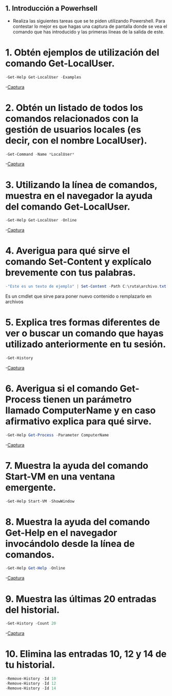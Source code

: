 ## 1. Introducción a Powerhsell

- Realiza las siguientes tareas que se te piden utilizando Powershell. Para contestar lo mejor es que hagas una captura de pantalla donde se vea el comando que has introducido y las primeras líneas de la salida de este.

# 1. Obtén ejemplos de utilización del comando Get-LocalUser.
```powershell
-Get-Help Get-LocalUser -Examples
```
-[Captura](./1.png)
# 2. Obtén un listado de todos los comandos relacionados con la gestión de usuarios locales (es decir, con el nombre LocalUser).
```powershell
-Get-Command -Name *LocalUser*
```
-[Captura](./2.png)
# 3. Utilizando la línea de comandos, muestra en el navegador la ayuda del comando Get-LocalUser.
```powershell
-Get-Help Get-LocalUser -Online
```
-[Captura](./3.png)
# 4. Averigua para qué sirve el comando Set-Content y explícalo brevemente con tus palabras.
```powershell
-"Este es un texto de ejemplo" | Set-Content -Path C:\ruta\archivo.txt
```
Es un cmdlet que sirve para poner nuevo contenido o remplazarlo en archivos

# 5. Explica tres formas diferentes de ver o buscar un comando que hayas utilizado anteriormente en tu sesión.
```powershell
-Get-History
```
-[Captura](./5.png)
# 6. Averigua si el comando Get-Process tienen un parámetro llamado ComputerName y en caso afirmativo explica para qué sirve.
```powershell
-Get-Help Get-Process -Parameter ComputerName
```
-[Captura](./6.png)
# 7. Muestra la ayuda del comando Start-VM en una ventana emergente.
```powershell
-Get-Help Start-VM -ShowWindow
```
# 8. Muestra la ayuda del comando Get-Help en el navegador invocándolo desde la línea de comandos.
```powershell
-Get-Help Get-Help -Online
```
-[Captura](./7.png)
# 9. Muestra las últimas 20 entradas del historial.
```powershell
-Get-History -Count 20
```
-[Captura](./9.png)
# 10. Elimina las entradas 10, 12 y 14 de tu historial.
```powershell
-Remove-History -Id 10
-Remove-History -Id 12
-Remove-History -Id 14
```